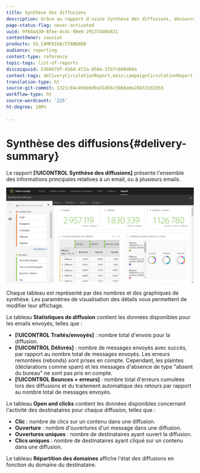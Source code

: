 ```yaml
---
title: Synthèse des diffusions
description: Grâce au rapport d'usine Synthèse des diffusions, découvrez les statistiques de vos diffusions comme le nombre d'envois, de bounces et d'ouvertures.
page-status-flag: never-activated
uuid: 9f64a430-8fee-4c4c-96e6-2913f4d6b831
contentOwner: sauviat
products: SG_CAMPAIGN/STANDARD
audience: reporting
content-type: reference
topic-tags: list-of-reports
discoiquuid: 536067df-d16d-472a-850a-5fb7c609d60a
context-tags: deliveryCirculationReport,main;campaignCirculationReport,main;programCirculationReport,main
translation-type: ht
source-git-commit: 1321c84c49de6d9a318bbc5bb8a0e28b332d2b5d
workflow-type: ht
source-wordcount: '225'
ht-degree: 100%

---
```



# Synthèse des diffusions{#delivery-summary}

Le rapport **[!UICONTROL Synthèse des diffusions]** présente l&#39;ensemble des informations principales relatives à un email, ou à plusieurs emails.

![](assets/campaign_reports_1.png)

Chaque tableau est représenté par des nombres et des graphiques de synthèse. Les paramètres de visualisation des détails vous permettent de modifier leur affichage.

Le tableau **Statistiques de diffusion** contient les données disponibles pour les emails envoyés, telles que :

* **[!UICONTROL Traités/envoyés]** : nombre total d&#39;envois pour la diffusion.
* **[!UICONTROL Délivrés]** : nombre de messages envoyés avec succès, par rapport au nombre total de messages envoyés. Les erreurs remontées (rebonds) sont prises en compte. Cependant, les plaintes (déclarations comme spam) et les messages d&#39;absence de type &quot;absent du bureau&quot; ne sont pas pris en compte.
* **[!UICONTROL Bounces + erreurs]** : nombre total d&#39;erreurs cumulées lors des diffusions et du traitement automatique des retours par rapport au nombre total de messages envoyés.

Le tableau **Open and clicks** contient les données disponibles concernant l&#39;activité des destinataires pour chaque diffusion, telles que :

* **Clic** : nombre de clics sur un contenu dans une diffusion.
* **Ouverture** : nombre d&#39;ouvertures d&#39;un message dans une diffusion.
* **Ouvertures uniques** : nombre de destinataires ayant ouvert la diffusion.
* **Clics uniques** : nombre de destinataires ayant cliqué sur un contenu dans une diffusion.

Le tableau **Répartition des domaines** affiche l&#39;état des diffusions en fonction du domaine du destinataire.

